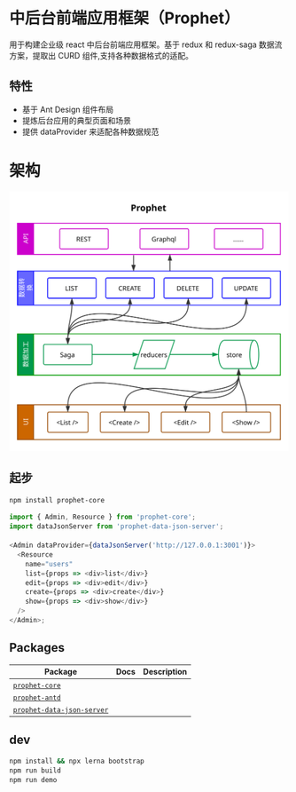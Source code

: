 # 中后台前端应用框架（Prophet）

用于构建企业级 react 中后台前端应用框架。基于 redux 和 redux-saga 数据流方案，提取出 CURD 组件,支持各种数据格式的适配。

## 特性

- 基于 Ant Design 组件布局
- 提炼后台应用的典型页面和场景
- 提供 dataProvider 来适配各种数据规范

# 架构

![架构](docs/prophet.svg)

## 起步

```bash
npm install prophet-core
```

```js
import { Admin, Resource } from 'prophet-core';
import dataJsonServer from 'prophet-data-json-server';

<Admin dataProvider={dataJsonServer('http://127.0.0.1:3001')}>
  <Resource
    name="users"
    list={props => <div>list</div>}
    edit={props => <div>edit</div>}
    create={props => <div>create</div>}
    show={props => <div>show</div>}
  />
</Admin>;
```

## Packages

| Package                                                  | Docs | Description |
| -------------------------------------------------------- | ---- | ----------- |
| [`prophet-core`](/packages/core)                         |      |             |
| [`prophet-antd`](/packages/antd)                         |      |             |
| [`prophet-data-json-server`](/packages/data-json-server) |      |             |

## dev

```bash
npm install && npx lerna bootstrap
npm run build
npm run demo
```
